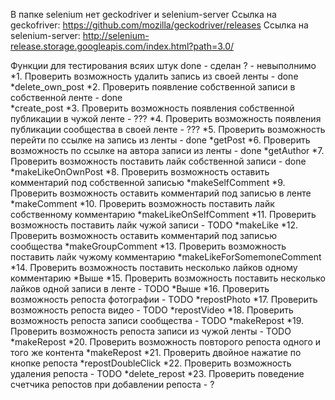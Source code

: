В папке selenium нет geckodriver и selenium-server 
Ссылка на geckofriver: https://github.com/mozilla/geckodriver/releases 
Ссылка на selenium-server: http://selenium-release.storage.googleapis.com/index.html?path=3.0/


Функции для тестирования всяих штук
done - сделан
? - невыполнимо<br/>
*1. Проверить возможность удалить запись из своей ленты - done<br/>
*delete_own_post
*2. Проверить появление собственной записи в собственной ленте - done<br/>
*create_post
*3. Проверить возможность появления собственной публикации в чужой ленте - ???
*4. Проверить возможность появления публикации сообщества в своей ленте - ???
*5. Проверить возможность перейти по ссылке на запись из ленты - done
*getPost
*6. Проверить возможность по ссылке на автора записи из ленты - done
*getAuthor
*7. Проверить возможность поставить лайк собственной записи - done
*makeLikeOnOwnPost
*8. Проверить возможность оставить комментарий под собственной записью
*makeSelfComment
*9. Проверить возможность оставить комментарий под записью в ленте
*makeComment
*10. Проверить возможность поставить лайк собственному комментарию 
*makeLikeOnSelfComment
*11. Проверить возможность поставить лайк чужой записи - TODO
*makeLike
*12. Проверить возможность оставить комментарий под записью сообщества 
*makeGroupComment
*13. Проверить возможность поставить лайк чужому комментарию
*makeLikeForSomemoneComment
*14. Проверить возможность поставить несколько лайков одному комментарию
*Выше
*15. Проверить возможность поставить несколько лайков одной записи в ленте - TODO
*Выше
*16. Проверить возможность репоста фотографии - TODO
*repostPhoto
*17. Проверить возможность репоста видео - TODO
*repostVideo
*18. Проверить возможность репоста записи сообщества - TODO
*makeRepost
*19. Проверить возможность репоста записи из чужой ленты - TODO
*makeRepost
*20. Проверить возможность повторого репоста одного и того же контента
*makeRepost
*21. Проверить двойное нажатие по кнопке репоста
*repostDoubleClick
*22. Проверить возможность удаления репоста - TODO
*delete_repost
*23. Проверить поведение счетчика репостов при добавлении репоста - ?
